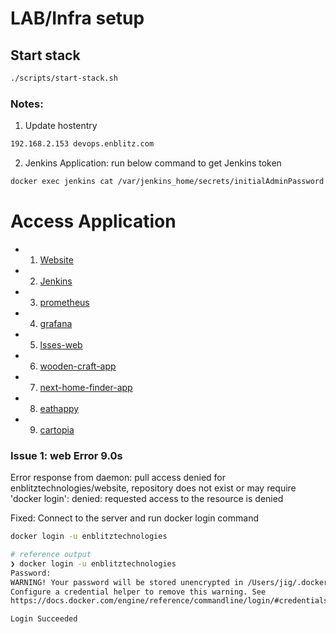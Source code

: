 # LAB/Infra setup

## Start stack

```bash
./scripts/start-stack.sh
```




### Notes:

1) Update hostentry
```bash
192.168.2.153 devops.enblitz.com
```

2) Jenkins Application:
run below command to get Jenkins token

```bash
docker exec jenkins cat /var/jenkins_home/secrets/initialAdminPassword
```

# Access Application
- 1) [Website](http://devops.enblitz.com:3000)
- 2) [Jenkins](http://devops.enblitz.com:8081)
- 3) [prometheus](http://devops.enblitz.com:9090)
- 4) [grafana](http://devops.enblitz.com:3030)
- 5) [lsses-web](http://devops.enblitz.com:8000)
- 6) [wooden-craft-app](http://devops.enblitz.com:5001)
- 7) [next-home-finder-app](http://devops.enblitz.com:3010)
- 8) [eathappy](http://devops.enblitz.com:5173)
- 9) [cartopia](http://devops.enblitz.com:8084)


### Issue 1: web Error 9.0s
Error response from daemon: pull access denied for enblitztechnologies/website, repository does not exist or may require 'docker login': denied: requested access to the resource is denied

Fixed:
Connect to the server and run docker login command

```bash
docker login -u enblitztechnologies

# reference output
❯ docker login -u enblitztechnologies
Password:
WARNING! Your password will be stored unencrypted in /Users/jig/.docker/config.json.
Configure a credential helper to remove this warning. See
https://docs.docker.com/engine/reference/commandline/login/#credentials-store

Login Succeeded
```
